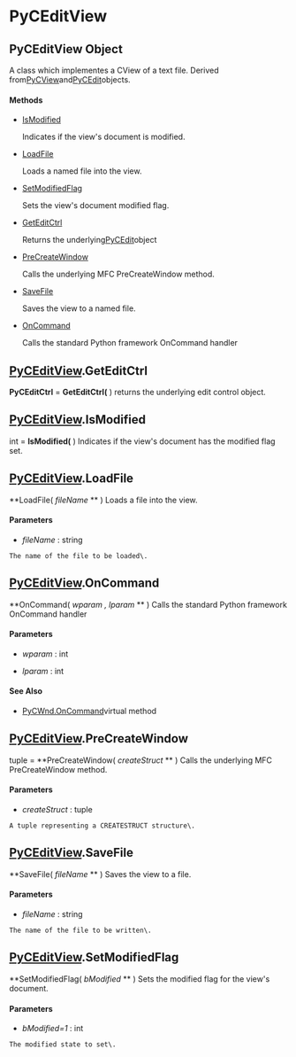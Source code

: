 # PyCEditView

## PyCEditView Object

A class which implementes a CView of a text file\.  Derived from[PyCView](#pycview)and[PyCEdit](#pycedit)objects\.

#### Methods


  - [IsModified](PyCEditView.md#pyceditviewismodified)

    Indicates if the view's document is modified\.&nbsp;

  - [LoadFile](PyCEditView.md#pyceditviewloadfile)

    Loads a named file into the view\.&nbsp;

  - [SetModifiedFlag](PyCEditView.md#pyceditviewsetmodifiedflag)

    Sets the view's document modified flag\.&nbsp;

  - [GetEditCtrl](PyCEditView.md#pyceditviewgeteditctrl)

    Returns the underlying[PyCEdit](#pycedit)object&nbsp;

  - [PreCreateWindow](PyCEditView.md#pyceditviewprecreatewindow)

    Calls the underlying MFC PreCreateWindow method\.&nbsp;

  - [SaveFile](PyCEditView.md#pyceditviewsavefile)

    Saves the view to a named file\.&nbsp;

  - [OnCommand](PyCEditView.md#pyceditviewoncommand)

    Calls the standard Python framework OnCommand handler&nbsp;


## [PyCEditView](#pyceditview)\.GetEditCtrl

 **PyCEditCtrl** \= **GetEditCtrl\(** \)
returns the underlying edit control object\.

## [PyCEditView](#pyceditview)\.IsModified

int \= **IsModified\(** \)
Indicates if the view's document has the modified flag set\.

## [PyCEditView](#pyceditview)\.LoadFile

 **LoadFile\( *fileName* ** \)
Loads a file into the view\.

#### Parameters


  -  *fileName* : string

    The name of the file to be loaded\.

## [PyCEditView](#pyceditview)\.OnCommand

 **OnCommand\( *wparam*  *, lparam* ** \)
Calls the standard Python framework OnCommand handler

#### Parameters


  -  *wparam* : int

    

  -  *lparam* : int

    

#### See Also


  - [PyCWnd\.OnCommand](PyCWnd.md#pycwndoncommand_virtual)virtual method

## [PyCEditView](#pyceditview)\.PreCreateWindow

tuple \= **PreCreateWindow\( *createStruct* ** \)
Calls the underlying MFC PreCreateWindow method\.

#### Parameters


  -  *createStruct* : tuple

    A tuple representing a CREATESTRUCT structure\.

## [PyCEditView](#pyceditview)\.SaveFile

 **SaveFile\( *fileName* ** \)
Saves the view to a file\.

#### Parameters


  -  *fileName* : string

    The name of the file to be written\.

## [PyCEditView](#pyceditview)\.SetModifiedFlag

 **SetModifiedFlag\( *bModified* ** \)
Sets the modified flag for the view's document\.

#### Parameters


  -  *bModified\=1* : int

    The modified state to set\.